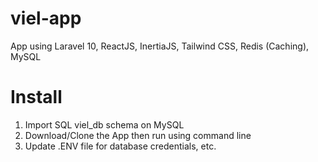 # viel-app
App using Laravel 10, ReactJS, InertiaJS, Tailwind CSS, Redis (Caching), MySQL

# Install
1. Import SQL viel_db schema on MySQL
2. Download/Clone the App then run using command line
3. Update .ENV file for database credentials, etc.
